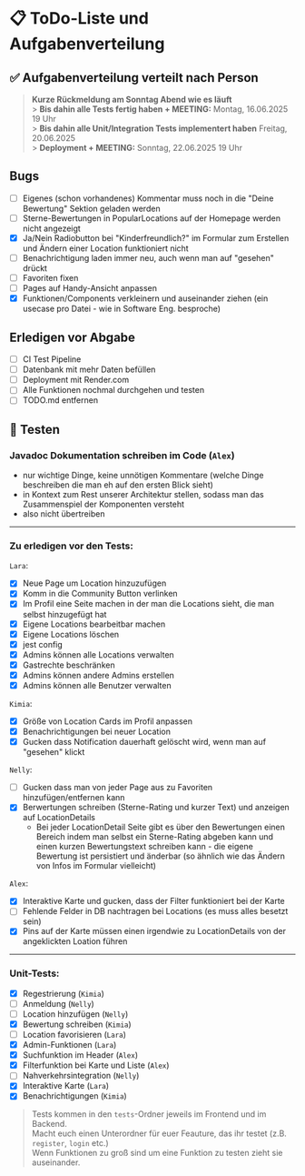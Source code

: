 # 📋 ToDo-Liste und Aufgabenverteilung

## ✅ Aufgabenverteilung verteilt nach Person

> **Kurze Rückmeldung am Sonntag Abend wie es läuft** <br> > **Bis dahin alle Tests fertig haben + MEETING:** Montag, 16.06.2025 19 Uhr <br> > **Bis dahin alle Unit/Integration Tests implementert haben** Freitag, 20.06.2025 <br> > **Deployment + MEETING:** Sonntag, 22.06.2025 19 Uhr

## Bugs

- [ ] Eigenes (schon vorhandenes) Kommentar muss noch in die "Deine Bewertung" Sektion geladen werden
- [ ] Sterne-Bewertungen in PopularLocations auf der Homepage werden nicht angezeigt
- [x] Ja/Nein Radiobutton bei "Kinderfreundlich?" im Formular zum Erstellen und Ändern einer Location funktioniert nicht
- [ ] Benachrichtigung laden immer neu, auch wenn man auf "gesehen" drückt
- [ ] Favoriten fixen
- [ ] Pages auf Handy-Ansicht anpassen
- [x] Funktionen/Components verkleinern und auseinander ziehen (ein usecase pro Datei - wie in Software Eng. besproche)

## Erledigen vor Abgabe

- [ ] CI Test Pipeline
- [ ] Datenbank mit mehr Daten befüllen
- [ ] Deployment mit Render.com
- [ ] Alle Funktionen nochmal durchgehen und testen
- [ ] TODO.md entfernen

## 🧪 Testen

### Javadoc Dokumentation schreiben im Code (`Alex`)

- nur wichtige Dinge, keine unnötigen Kommentare (welche Dinge beschreiben die man eh auf den ersten Blick sieht)
- in Kontext zum Rest unserer Architektur stellen, sodass man das Zusammenspiel der Komponenten versteht
- also nicht übertreiben

---

### Zu erledigen vor den Tests:

`Lara`:

- [x] Neue Page um Location hinzuzufügen
- [x] Komm in die Community Button verlinken
- [x] Im Profil eine Seite machen in der man die Locations sieht, die man selbst hinzugefügt hat
- [x] Eigene Locations bearbeitbar machen
- [x] Eigene Locations löschen
- [x] jest config
- [x] Admins können alle Locations verwalten
- [x] Gastrechte beschränken
- [x] Admins können andere Admins erstellen
- [x] Admins können alle Benutzer verwalten

`Kimia`:

- [x] Größe von Location Cards im Profil anpassen
- [x] Benachrichtigungen bei neuer Location
- [x] Gucken dass Notification dauerhaft gelöscht wird, wenn man auf "gesehen" klickt

`Nelly`:

- [ ] Gucken dass man von jeder Page aus zu Favoriten hinzufügen/entfernen kann
- [x] Berwertungen schreiben (Sterne-Rating und kurzer Text) und anzeigen auf LocationDetails
  - Bei jeder LocationDetail Seite gibt es über den Bewertungen einen Bereich indem man selbst ein
    Sterne-Rating abgeben kann und einen kurzen Bewertungstext schreiben kann - die eigene Bewertung ist persistiert und änderbar (so ähnlich wie das Ändern von Infos im Formular vielleicht)

`Alex`:

- [x] Interaktive Karte und gucken, dass der Filter funktioniert bei der Karte
- [ ] Fehlende Felder in DB nachtragen bei Locations (es muss alles besetzt sein)
- [x] Pins auf der Karte müssen einen irgendwie zu LocationDetails von der angeklickten Loation führen

---

### Unit-Tests:

- [x] Regestrierung (`Kimia`)
- [ ] Anmeldung (`Nelly`)
- [ ] Location hinzufügen (`Nelly`)
- [x] Bewertung schreiben (`Kimia`)
- [ ] Location favorisieren (`Lara`)
- [x] Admin-Funktionen (`Lara`)
- [x] Suchfunktion im Header (`Alex`)
- [x] Filterfunktion bei Karte und Liste (`Alex`)
- [ ] Nahverkehrsintegration (`Nelly`)
- [x] Interaktive Karte (`Lara`)
- [x] Benachrichtigungen (`Kimia`)

> Tests kommen in den `tests`-Ordner jeweils im Frontend und im Backend.<br>
> Macht euch einen Unterordner für euer Feauture, das ihr testet (z.B. `register`, `login` etc.) <br>
> Wenn Funktionen zu groß sind um eine Funktion zu testen zieht sie auseinander. <br>
